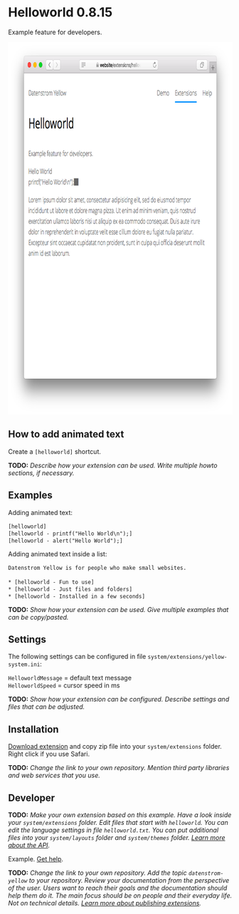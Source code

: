 Helloworld 0.8.15
=================
Example feature for developers.

<p align="center"><img src="helloworld-screenshot.png?raw=true" width="795" height="836" alt="Screenshot"></p>

## How to add animated text

Create a `[helloworld]` shortcut. 

**TODO:** *Describe how your extension can be used. Write multiple howto sections, if necessary.*

## Examples

Adding animated text:

    [helloworld]
    [helloworld - printf("Hello World\n");]
    [helloworld - alert("Hello World");]  

Adding animated text inside a list:

    Datenstrom Yellow is for people who make small websites.
    
    * [helloworld - Fun to use]
    * [helloworld - Just files and folders]
    * [helloworld - Installed in a few seconds]

**TODO:** *Show how your extension can be used. Give multiple examples that can be copy/pasted.*

## Settings

The following settings can be configured in file `system/extensions/yellow-system.ini`:

`HelloworldMessage` = default text message  
`HelloworldSpeed` = cursor speed in ms  

**TODO:** *Show how your extension can be configured. Describe settings and files that can be adjusted.*

## Installation

[Download extension](https://github.com/schulle4u/yellow-extension-helloworld/archive/master.zip) and copy zip file into your `system/extensions` folder. Right click if you use Safari.

**TODO:** *Change the link to your own repository. Mention third party libraries and web services that you use.*

## Developer

**TODO:** *Make your own extension based on this example. Have a look inside your `system/extensions` folder. Edit files that start with `helloworld`. You can edit the language settings in file `helloworld.txt`. You can put additional files into your `system/layouts` folder and `system/themes` folder. [Learn more about the API](https://datenstrom.se/yellow/help/api-for-developers).*

Example. [Get help](https://datenstrom.se/yellow/help/).

**TODO:** *Change the link to your own repository. Add the topic `datenstrom-yellow` to your repository. Review your documentation from the perspective of the user. Users want to reach their goals and the documentation should help them do it. The main focus should be on people and their everyday life. Not on technical details. [Learn more about publishing extensions](https://github.com/datenstrom/yellow-extensions/tree/master/source/publish).*
